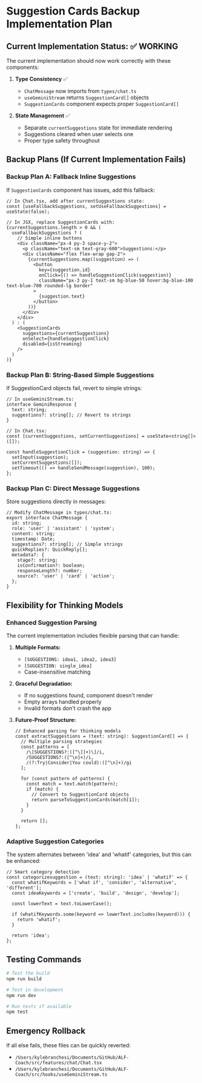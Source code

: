 # Suggestion Cards Backup Implementation Plan

## Current Implementation Status: ✅ WORKING

The current implementation should now work correctly with these components:

1. **Type Consistency** ✅
   - `ChatMessage` now imports from `types/chat.ts` 
   - `useGeminiStream` returns `SuggestionCard[]` objects
   - `SuggestionCards` component expects proper `SuggestionCard[]`

2. **State Management** ✅
   - Separate `currentSuggestions` state for immediate rendering
   - Suggestions cleared when user selects one
   - Proper type safety throughout

## Backup Plans (If Current Implementation Fails)

### Backup Plan A: Fallback Inline Suggestions
If `SuggestionCards` component has issues, add this fallback:

```tsx
// In Chat.tsx, add after currentSuggestions state:
const [useFallbackSuggestions, setUseFallbackSuggestions] = useState(false);

// In JSX, replace SuggestionCards with:
{currentSuggestions.length > 0 && (
  useFallbackSuggestions ? (
    // Simple inline buttons
    <div className="px-4 py-3 space-y-2">
      <p className="text-sm text-gray-600">Suggestions:</p>
      <div className="flex flex-wrap gap-2">
        {currentSuggestions.map((suggestion) => (
          <button
            key={suggestion.id}
            onClick={() => handleSuggestionClick(suggestion)}
            className="px-3 py-1 text-sm bg-blue-50 hover:bg-blue-100 text-blue-700 rounded-lg border"
          >
            {suggestion.text}
          </button>
        ))}
      </div>
    </div>
  ) : (
    <SuggestionCards 
      suggestions={currentSuggestions}
      onSelect={handleSuggestionClick}
      disabled={isStreaming}
    />
  )
)}
```

### Backup Plan B: String-Based Simple Suggestions
If SuggestionCard objects fail, revert to simple strings:

```tsx
// In useGeminiStream.ts:
interface GeminiResponse {
  text: string;
  suggestions?: string[]; // Revert to strings
}

// In Chat.tsx:
const [currentSuggestions, setCurrentSuggestions] = useState<string[]>([]);

const handleSuggestionClick = (suggestion: string) => {
  setInput(suggestion);
  setCurrentSuggestions([]);
  setTimeout(() => handleSendMessage(suggestion), 100);
};
```

### Backup Plan C: Direct Message Suggestions
Store suggestions directly in messages:

```tsx
// Modify ChatMessage in types/chat.ts:
export interface ChatMessage {
  id: string;
  role: 'user' | 'assistant' | 'system';
  content: string;
  timestamp: Date;
  suggestions?: string[]; // Simple strings
  quickReplies?: QuickReply[];
  metadata?: {
    stage?: string;
    isConfirmation?: boolean;
    responseLength?: number;
    source?: 'user' | 'card' | 'action';
  };
}
```

## Flexibility for Thinking Models

### Enhanced Suggestion Parsing
The current implementation includes flexible parsing that can handle:

1. **Multiple Formats:**
   - `[SUGGESTIONS: idea1, idea2, idea3]`
   - `[SUGGESTION: single_idea]`
   - Case-insensitive matching

2. **Graceful Degradation:**
   - If no suggestions found, component doesn't render
   - Empty arrays handled properly
   - Invalid formats don't crash the app

3. **Future-Proof Structure:**
   ```tsx
   // Enhanced parsing for thinking models
   const extractSuggestions = (text: string): SuggestionCard[] => {
     // Multiple parsing strategies
     const patterns = [
       /\[SUGGESTIONS?:([^\]]+)\]/i,
       /SUGGESTIONS?:([^\n]+)/i,
       /(?:Try|Consider|You could):([^\n]+)/gi
     ];
     
     for (const pattern of patterns) {
       const match = text.match(pattern);
       if (match) {
         // Convert to SuggestionCard objects
         return parseToSuggestionCards(match[1]);
       }
     }
     
     return [];
   };
   ```

### Adaptive Suggestion Categories
The system alternates between 'idea' and 'whatif' categories, but this can be enhanced:

```tsx
// Smart category detection
const categorizesuggestion = (text: string): 'idea' | 'whatif' => {
  const whatifKeywords = ['what if', 'consider', 'alternative', 'different'];
  const ideaKeywords = ['create', 'build', 'design', 'develop'];
  
  const lowerText = text.toLowerCase();
  
  if (whatifKeywords.some(keyword => lowerText.includes(keyword))) {
    return 'whatif';
  }
  
  return 'idea';
};
```

## Testing Commands

```bash
# Test the build
npm run build

# Test in development
npm run dev

# Run tests if available
npm test
```

## Emergency Rollback

If all else fails, these files can be quickly reverted:
- `/Users/kylebranchesi/Documents/GitHub/ALF-Coach/src/features/chat/Chat.tsx`
- `/Users/kylebranchesi/Documents/GitHub/ALF-Coach/src/hooks/useGeminiStream.ts`